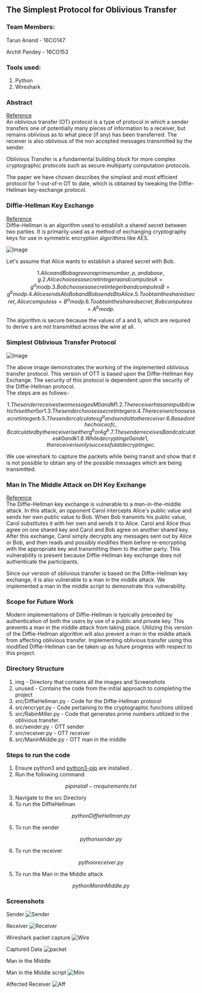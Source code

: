## The Simplest Protocol for Oblivious Transfer

### Team Members:
Tarun Anand - 16CO147

Archit Pandey - 16CO153

### Tools used:
1. Python
2. Wireshark

### Abstract
[Reference](https://link.springer.com/chapter/10.1007/978-3-319-22174-8_3)  
An oblivious transfer (OT) protocol is a type of protocol in which a sender transfers one of potentially many pieces of information to a receiver, but remains oblivious as to what piece (if any) has been transferred. The receiver is also oblivious of the non accepted messages transmitted by the sender.

Oblivious Transfer is a fundamental building block for more complex cryptographic protocols such as secure multiparty computation protocols.

The paper we have chosen describes the simplest and most efficient protocol for 1-out-of-n OT to date, which is obtained by tweaking the Diffie-Hellman key-exchange protocol.


### Diffie-Hellman Key Exchange
[Reference](http://www.math.ucla.edu/~baker/40/handouts/rev_DH/node1.html)  
Diffie-Hellman is an algorithm used to establish a shared secret between two parties. It is primarily used as a method of exchanging cryptography keys for use in symmetric encryption algorithms like AES.  

![Image](img/diffie.png)  

Let's assume that Alice wants to establish a shared secret with Bob.


```math
1. Alice and Bob agree on a prime number, p, and a base, g.
2. Alice chooses a secret integer a and computes A = g^a mod p.
3. Bob chooses a secret integer b and computes B = g^b mod p.
4. Alice sends A to Bob and Bob sends B to Alice.
5. To obtain the shared secret, Alice computes s = B^a mod p.
6. To obtain the shared secret, Bob computes s = A^b mod p.
```
The algorithm is secure because the values of a and b, which are required to derive s are not transmitted across the wire at all.

### Simplest Oblivious Transfer Protocol
![Image](img/ott.gif)

The above image demonstrates the working of the implemented oblivious transfer protocol. This version of OTT is based upon the Diffie-Hellman Key Exchange. The security of this protocol is dependent upon the security of the Diffie-Hellman protocol.  
The steps are as follows-
```math
1. The sender receives two messages M0 and M1.
2. The receiver has an input bit c which is either 0 or 1.
3. The sender chooses secret integer a.
4. The receiver chooses secret integer b.
5. The sender calculates g^a and sends it to the receiver.
6. Based on the choice of c, B calculated by the receiver is either g^b or Ag^b.
7. The sender receives B and calculates k0 and k1.
8. While decrypting e0 and e1, the receiver is only successful at decrypting ec.
```

We use wireshark to capture the packets while being transit and show that it is not possible to obtain any of the possible messages which are being transmitted.
### Man In The Middle Attack on DH Key Exchange
[Reference](https://www.coursera.org/lecture/asymmetric-crypto/man-in-the-middle-attack-Q4XgE)  
The Diffie-Hellman key exchange is vulnerable to a man-in-the-middle attack. In this attack, an opponent Carol intercepts Alice's public value and sends her own public value to Bob. When Bob transmits his public value, Carol substitutes it with her own and sends it to Alice. Carol and Alice thus agree on one shared key and Carol and Bob agree on another shared key. After this exchange, Carol simply decrypts any messages sent out by Alice or Bob, and then reads and possibly modifies them before re-encrypting with the appropriate key and transmitting them to the other party. This vulnerability is present because Diffie-Hellman key exchange does not authenticate the participants.

Since our version of oblivious transfer is based on the Diffie-Hellman key exchange, it is also vulnerable to a man in the middle attack. We implemented a man in the middle script to demonstrate this vulnerability.

### Scope for Future Work
Modern implementations of Diffie-Hellman is typically preceded by authentication of both the users by use of a public and private key. This prevents a man in the middle attack from taking place. Utilizing this version of the Diffie-Hellman algorithm will also prevent a man in the middle attack from affecting oblivious transfer.
Implementing oblivious transfer using this modified Diffie-Hellman can be taken up as future progress with respect to this project.
### Directory Structure
1. img - Directory that contains all the images and Screenshots
2. unused - Contains the code from the initial approach to completing the project
3. src/DiffieHellman.py - Code for the Diffie-Hellman protocol
4. src/encrypt.py - Code pertaining to the cryptographic functions utilized
5. src/RabinMiller.py - Code that generates prime numbers utilized in the oblivious transfer.
6. src/sender.py - OTT sender
7. src/receiver.py - OTT receiver
8. src/ManinMiddle.py - OTT man in the middle

### Steps to run the code
1. Ensure python3 and [python3-pip](https://pip.pypa.io/en/stable/installing/) are installed .
2. Run the following command
```math
pip install -r requirements.txt
```
3. Navigate to the src Directory
4. To run the DiffieHellman
```math
python DiffieHellman.py
```
5. To run the sender
```math
python sender.py
```
6. To run the receiver
```math
python receiver.py
```
5. To run the Man in the Middle attack
```math
python ManinMiddle.py 
```
### Screenshots

Sender
![Sender](img/sender.jpg)

Receiver
![Receiver](img/receiver.jpg)


Wireshark packet capture
![Wire](img/wire.jpg)

Captured Data
![packet](img/packet.jpg)

Man in the Middle

Man in the Middle script
![Mim](img/mim.jpg)

Affected Receiver
![Aff](img/mimreceiver.jpg)
